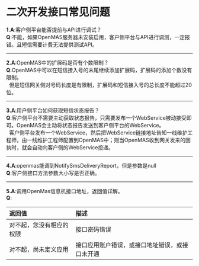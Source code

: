 # 二次开发接口常见问题

**1.A**:客户侧平台能否提前与API进行调试？  
**Q**:不能，如果OpenMAS服务器未安装启用，客户侧平台与API进行调测，一定报错。且短信需要计费无法提供测试API。 

------------
**2.A**:OpenMAS中的扩展码是否有个数限制？  
**Q**:OpenMAS中可以在短信接入号的末尾继续添加扩展码，扩展码的添加个数没有限制。  
&nbsp;&nbsp;但是短信网关侧对号码长度是有限制，扩展码和短信接入号的总长度不能超过20位。  

------------
**3.A**:用户侧平台如何获取短信状态报告？  
**Q**:客户侧平台不需要主动获取状态报告，只需要发布一个WebService被动接受即可。OpenMAS会主动将状态报告发送到客户侧平台的WebService。  
&nbsp;&nbsp;客户侧平台发布一个WebService，然后把WebService链接地址告知一线维护工程师，由一线维护工程师配置到OpenMAS中；则当OpenMAS收到网关发来的回执时，就会自动向客户侧的WebService投递。  

------------
**4.A**:openmas能调到NotifySmsDeliveryReport，但是参数是null  
**Q**:客户侧接口方法参数大小写是否正确。  

------------
**5.A**:调用OpenMas信息机接口地址，返回值详解。  
**Q**:  

|返回值						|描述  
|:-------- 					|:--------  
|对不起，您没有相应的权限 	|接口密码错误  
|对不起，尚未定义应用 		|接口应用账户错误，或接口地址错误，或接口未开通  
